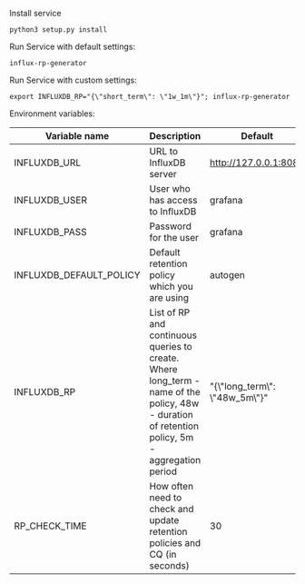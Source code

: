 Install service
```
python3 setup.py install
```

Run Service with default settings:
```
influx-rp-generator
```

Run Service with custom settings:
```
export INFLUXDB_RP="{\"short_term\": \"1w_1m\"}"; influx-rp-generator
```

Environment variables:

|Variable name|Description|Default|
|---|---|---|
|INFLUXDB_URL|URL to InfluxDB server | http://127.0.0.1:8086 |
|INFLUXDB_USER|User who has access to InfluxDB|grafana|
|INFLUXDB_PASS|Password for the user|grafana|
|INFLUXDB_DEFAULT_POLICY|Default retention policy which you are using|autogen|
|INFLUXDB_RP|List of RP and continuous queries to create. Where long_term - name of the policy, 48w - duration of retention policy, 5m - aggregation period |"{\\"long_term\\": \\"48w_5m\\"}"|
|RP_CHECK_TIME|How often need to check and update retention policies and CQ (in seconds)|30|